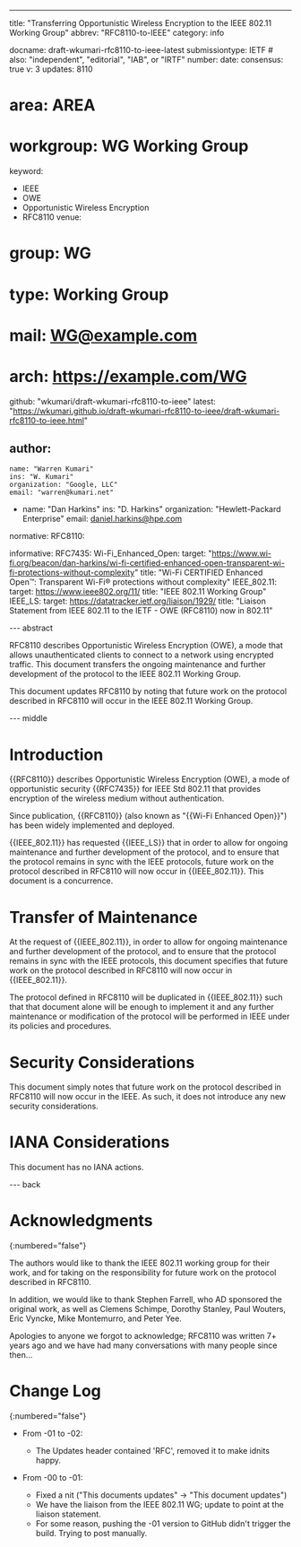 ---
title: "Transferring Opportunistic Wireless Encryption to the IEEE 802.11 Working Group"
abbrev: "RFC8110-to-IEEE"
category: info

docname: draft-wkumari-rfc8110-to-ieee-latest
submissiontype: IETF  # also: "independent", "editorial", "IAB", or "IRTF"
number:
date:
consensus: true
v: 3
updates: 8110
# area: AREA
# workgroup: WG Working Group
keyword:
 - IEEE
 - OWE
 - Opportunistic Wireless Encryption
 - RFC8110
venue:
#  group: WG
#  type: Working Group
#  mail: WG@example.com
#  arch: https://example.com/WG
  github: "wkumari/draft-wkumari-rfc8110-to-ieee"
  latest: "https://wkumari.github.io/draft-wkumari-rfc8110-to-ieee/draft-wkumari-rfc8110-to-ieee.html"

author:
  -
    name: "Warren Kumari"
    ins: "W. Kumari"
    organization: "Google, LLC"
    email: "warren@kumari.net"
  -
    name: "Dan Harkins"
    ins: "D. Harkins"
    organization: "Hewlett-Packard Enterprise"
    email: daniel.harkins@hpe.com

normative:
  RFC8110:

informative:
  RFC7435:
  Wi-Fi_Enhanced_Open:
    target: "https://www.wi-fi.org/beacon/dan-harkins/wi-fi-certified-enhanced-open-transparent-wi-fi-protections-without-complexity"
    title: "Wi-Fi CERTIFIED Enhanced Open™: Transparent Wi-Fi® protections without complexity"
  IEEE_802.11:
    target: https://www.ieee802.org/11/
    title: "IEEE 802.11 Working Group"
  IEEE_LS:
    target: https://datatracker.ietf.org/liaison/1929/
    title: "Liaison Statement from IEEE 802.11 to the IETF - OWE (RFC8110) now in 802.11"


--- abstract

RFC8110 describes Opportunistic Wireless Encryption (OWE), a mode that allows
unauthenticated clients to connect to a network using encrypted traffic. This
document transfers the ongoing maintenance and further development of the protocol to the IEEE 802.11 Working Group.

This document updates RFC8110 by noting that future work on the protocol described in RFC8110 will occur in the IEEE 802.11 Working Group.

--- middle

# Introduction

{{RFC8110}} describes Opportunistic Wireless Encryption (OWE), a mode of
opportunistic security {{RFC7435}} for IEEE Std 802.11 that provides encryption
of the wireless medium without authentication.

Since publication, {{RFC8110}} (also known as "{{Wi-Fi Enhanced Open}}") has been widely implemented and deployed.


{{IEEE_802.11}} has requested {{IEEE_LS}} that in order to allow for ongoing maintenance and further development of the protocol, and to ensure that the protocol remains in sync with the IEEE protocols, future work on the protocol described in RFC8110 will now occur in {{IEEE_802.11}}. This document is a concurrence.

# Transfer of Maintenance

At the request of {{IEEE_802.11}}, in order to allow for ongoing maintenance
and further development of the  protocol, and to ensure that the protocol
remains in sync with the IEEE protocols, this document specifies that future
work on the protocol described in RFC8110 will now occur in {{IEEE_802.11}}.

The protocol defined in RFC8110 will be duplicated in {{IEEE_802.11}}
such that that document alone will be enough to implement it and any
further maintenance or modification of the protocol will be performed
in IEEE under its policies and procedures.

# Security Considerations

This document simply notes that future work on the protocol described in
RFC8110 will now occur in the IEEE. As such, it does not introduce any new
security considerations.


# IANA Considerations

This document has no IANA actions.


--- back

# Acknowledgments
{:numbered="false"}

The authors would like to thank the IEEE 802.11 working group for their work,
and for taking on the responsibility for future work on the protocol
described in RFC8110.

In addition, we would like to thank Stephen Farrell, who AD sponsored the
original work, as well as Clemens Schimpe, Dorothy Stanley, Paul Wouters, Eric Vyncke, Mike Montemurro, and Peter Yee.

Apologies to anyone we forgot to acknowledge; RFC8110 was written 7+ years ago
and we have had many conversations with many people since then...

# Change Log
{:numbered="false"}

* From -01 to -02:
  * The Updates header contained 'RFC', removed it to make idnits happy.

* From -00 to -01:
  * Fixed a nit ("This documents updates" -> "This document updates")
  * We have the liaison from the IEEE 802.11 WG; update to point at the liaison
    statement.
  * For some reason, pushing the -01 version to GitHub didn't trigger the
    build. Trying to post manually.

